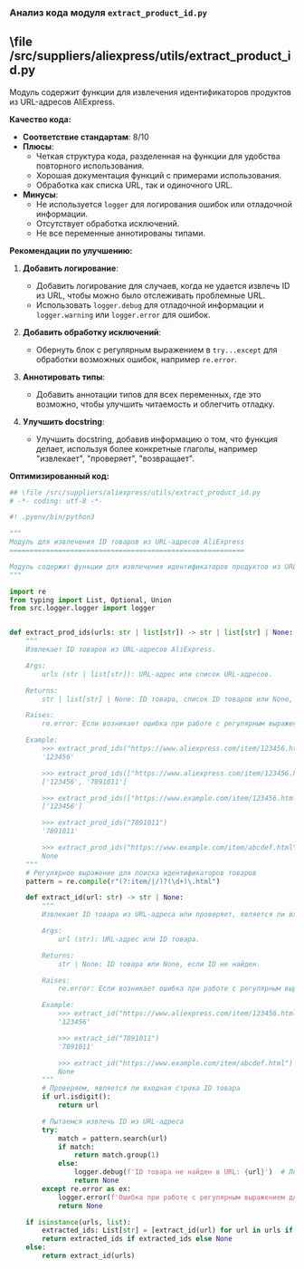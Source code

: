 ### **Анализ кода модуля `extract_product_id.py`**

## \file /src/suppliers/aliexpress/utils/extract_product_id.py

Модуль содержит функции для извлечения идентификаторов продуктов из URL-адресов AliExpress.

**Качество кода:**

- **Соответствие стандартам**: 8/10
- **Плюсы**:
  - Четкая структура кода, разделенная на функции для удобства повторного использования.
  - Хорошая документация функций с примерами использования.
  - Обработка как списка URL, так и одиночного URL.
- **Минусы**:
  - Не используется `logger` для логирования ошибок или отладочной информации.
  - Отсутствует обработка исключений.
  - Не все переменные аннотированы типами.

**Рекомендации по улучшению:**

1.  **Добавить логирование**:
    - Добавить логирование для случаев, когда не удается извлечь ID из URL, чтобы можно было отслеживать проблемные URL.
    - Использовать `logger.debug` для отладочной информации и `logger.warning` или `logger.error` для ошибок.

2.  **Добавить обработку исключений**:
    - Обернуть блок с регулярным выражением в `try...except` для обработки возможных ошибок, например `re.error`.

3.  **Аннотировать типы**:
    - Добавить аннотации типов для всех переменных, где это возможно, чтобы улучшить читаемость и облегчить отладку.

4.  **Улучшить docstring**:
    - Улучшить docstring, добавив информацию о том, что функция делает, используя более конкретные глаголы, например "извлекает", "проверяет", "возвращает".

**Оптимизированный код:**

```python
## \file /src/suppliers/aliexpress/utils/extract_product_id.py
# -*- coding: utf-8 -*-

#! .pyenv/bin/python3

"""
Модуль для извлечения ID товаров из URL-адресов AliExpress
==========================================================

Модуль содержит функции для извлечения идентификаторов продуктов из URL-адресов AliExpress.
"""

import re
from typing import List, Optional, Union
from src.logger.logger import logger


def extract_prod_ids(urls: str | list[str]) -> str | list[str] | None:
    """
    Извлекает ID товаров из URL-адресов AliExpress.

    Args:
        urls (str | list[str]): URL-адрес или список URL-адресов.

    Returns:
        str | list[str] | None: ID товара, список ID товаров или None, если ID не найден.

    Raises:
        re.error: Если возникает ошибка при работе с регулярным выражением.

    Example:
        >>> extract_prod_ids("https://www.aliexpress.com/item/123456.html")
        '123456'

        >>> extract_prod_ids(["https://www.aliexpress.com/item/123456.html", "7891011.html"])
        ['123456', '7891011']

        >>> extract_prod_ids(["https://www.example.com/item/123456.html", "https://www.example.com/item/abcdef.html"])
        ['123456']

        >>> extract_prod_ids("7891011")
        '7891011'

        >>> extract_prod_ids("https://www.example.com/item/abcdef.html")
        None
    """
    # Регулярное выражение для поиска идентификаторов товаров
    pattern = re.compile(r"(?:item/|/)?(\d+)\.html")

    def extract_id(url: str) -> str | None:
        """
        Извлекает ID товара из URL-адреса или проверяет, является ли входная строка ID товара.

        Args:
            url (str): URL-адрес или ID товара.

        Returns:
            str | None: ID товара или None, если ID не найден.

        Raises:
            re.error: Если возникает ошибка при работе с регулярным выражением.

        Example:
            >>> extract_id("https://www.aliexpress.com/item/123456.html")
            '123456'

            >>> extract_id("7891011")
            '7891011'

            >>> extract_id("https://www.example.com/item/abcdef.html")
            None
        """
        # Проверяем, является ли входная строка ID товара
        if url.isdigit():
            return url

        # Пытаемся извлечь ID из URL-адреса
        try:
            match = pattern.search(url)
            if match:
                return match.group(1)
            else:
                logger.debug(f'ID товара не найден в URL: {url}')  # Логируем, если ID не найден
                return None
        except re.error as ex:
            logger.error(f'Ошибка при работе с регулярным выражением для URL: {url}', ex, exc_info=True)
            return None

    if isinstance(urls, list):
        extracted_ids: List[str] = [extract_id(url) for url in urls if extract_id(url) is not None]  # аннотация типа
        return extracted_ids if extracted_ids else None
    else:
        return extract_id(urls)